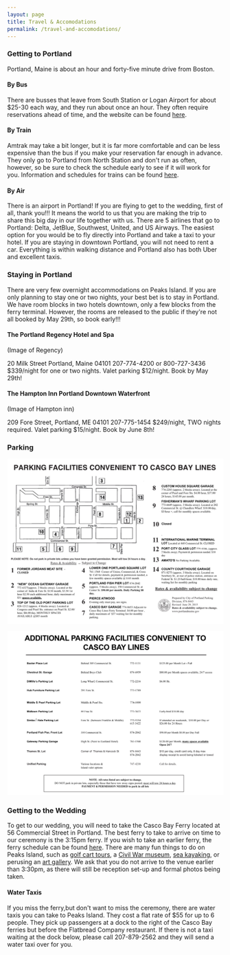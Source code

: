 ```yaml
---
layout: page
title: Travel & Accomodations
permalink: /travel-and-accomodations/
---
```


### Getting to Portland 

Portland, Maine is about an hour and forty-five minute drive from Boston. 

#### By Bus

There are busses that leave from South Station or Logan Airport for about $25-30 each way, and they run about once an hour. They often require reservations ahead of time, and the website can be found [here](http://concordcoachlines.com).

#### By Train

Amtrak may take a bit longer, but it is far more comfortable and can be less expensive than the bus if you make your reservation far enough in advance. They only go to Portland from North Station and don't run as often, however, so be sure to check the schedule early to see if it will work for you. Information and schedules for trains can be found [here](http://www.amtrak.com/home).


#### By Air
There is an airport in Portland! If you are flying to get to the wedding, first of all, thank you!!! It means the world to us that you are making the trip to share this big day in our life together with us. There are 5 airlines that go to Portland: Delta, JetBlue, Southwest, United, and US Airways. The easiest option for you would be to fly directly into Portland and take a taxi to your hotel. If you are staying in downtown Portland, you will not need to rent a car. Everything is within walking distance and Portland also has both Uber and excellent taxis. 




### Staying in Portland
There are very few overnight accommodations on Peaks Island. If you are only planning to stay one or two nights, your best bet is to stay in Portland. We have room blocks in two hotels downtown, only a few blocks from the ferry terminal. However, the rooms are released to the public if they're not all booked by May 29th, so book early!!!

#### The Portland Regency Hotel and Spa

(Image of Regency)

20 Milk Street Portland, Maine 04101 
207-774-4200 or 800-727-3436
$339/night for one or two nights. Valet parking $12/night. Book by May 29th!


#### The Hampton Inn Portland Downtown Waterfront

(Image of Hampton inn)

209 Fore Street, Portland, ME 04101
207-775-1454
$249/night, TWO nights required. Valet parking $15/night. Book by June 8th!


### Parking

![](/img/parking1.jpg)

![](/img/parking2.jpg)

### Getting to the Wedding

To get to our wedding, you will need to take the Casco Bay Ferry located at 56 Commercial Street in Portland. The best ferry to take to arrive on time to our ceremony is the 3:15pm ferry. If you wish to take an earlier ferry, the ferry schedule can be found [here](http://www.cascobaylines.com/schedules/peaks-island-schedule/summer/). There are many fun things to do on Peaks Island, such as [golf cart tours](http://www.peaksislandtours.com/), a [Civil War museum](http://www.eighthmaine.com/), [sea kayaking](http://www.maineislandkayak.com/), or perusing an [art gallery](http://www.richardboydartgallery.com/). We ask that you do not arrive to the venue earlier than 3:30pm, as there will still be reception set-up and formal photos being taken. 

#### Water Taxis

If you miss the ferry,but don't want to miss the ceremony, there are water taxis you can take to Peaks Island. They cost a flat rate of $55 for up to 6 people. They pick up passengers at a dock to the right of the Casco Bay ferries but before the Flatbread Company restaurant. If there is not a taxi waiting at the dock below, please call 207-879-2562 and they will send a water taxi over for you.
